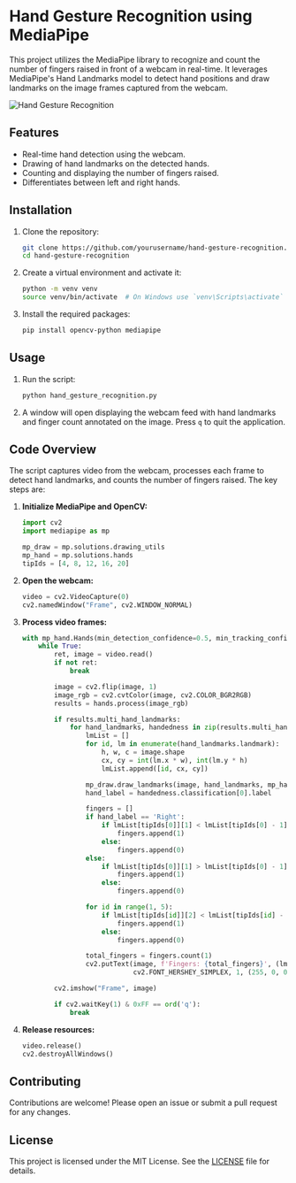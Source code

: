 # Hand Gesture Recognition using MediaPipe

This project utilizes the MediaPipe library to recognize and count the number of fingers raised in front of a webcam in real-time. It leverages MediaPipe's Hand Landmarks model to detect hand positions and draw landmarks on the image frames captured from the webcam.

![Hand Gesture Recognition]([Capture%20d%E2%80%99%C3%A9cran%202024-06-17%20190334.png](https://github.com/seifeddinerezgui/two-hands-fingers-counter/assets/92888041/25d73a6c-8b13-4552-9dc7-1e435d03aa27))


## Features

- Real-time hand detection using the webcam.
- Drawing of hand landmarks on the detected hands.
- Counting and displaying the number of fingers raised.
- Differentiates between left and right hands.

## Installation

1. Clone the repository:
    ```sh
    git clone https://github.com/yourusername/hand-gesture-recognition.git
    cd hand-gesture-recognition
    ```

2. Create a virtual environment and activate it:
    ```sh
    python -m venv venv
    source venv/bin/activate  # On Windows use `venv\Scripts\activate`
    ```

3. Install the required packages:
    ```sh
    pip install opencv-python mediapipe
    ```

## Usage

1. Run the script:
    ```sh
    python hand_gesture_recognition.py
    ```

2. A window will open displaying the webcam feed with hand landmarks and finger count annotated on the image. Press `q` to quit the application.

## Code Overview

The script captures video from the webcam, processes each frame to detect hand landmarks, and counts the number of fingers raised. The key steps are:

1. **Initialize MediaPipe and OpenCV:**
    ```python
    import cv2
    import mediapipe as mp

    mp_draw = mp.solutions.drawing_utils
    mp_hand = mp.solutions.hands
    tipIds = [4, 8, 12, 16, 20]
    ```

2. **Open the webcam:**
    ```python
    video = cv2.VideoCapture(0)
    cv2.namedWindow("Frame", cv2.WINDOW_NORMAL)
    ```

3. **Process video frames:**
    ```python
    with mp_hand.Hands(min_detection_confidence=0.5, min_tracking_confidence=0.5) as hands:
        while True:
            ret, image = video.read()
            if not ret:
                break

            image = cv2.flip(image, 1)
            image_rgb = cv2.cvtColor(image, cv2.COLOR_BGR2RGB)
            results = hands.process(image_rgb)

            if results.multi_hand_landmarks:
                for hand_landmarks, handedness in zip(results.multi_hand_landmarks, results.multi_handedness):
                    lmList = []
                    for id, lm in enumerate(hand_landmarks.landmark):
                        h, w, c = image.shape
                        cx, cy = int(lm.x * w), int(lm.y * h)
                        lmList.append([id, cx, cy])

                    mp_draw.draw_landmarks(image, hand_landmarks, mp_hand.HAND_CONNECTIONS)
                    hand_label = handedness.classification[0].label

                    fingers = []
                    if hand_label == 'Right':
                        if lmList[tipIds[0]][1] < lmList[tipIds[0] - 1][1]:
                            fingers.append(1)
                        else:
                            fingers.append(0)
                    else:
                        if lmList[tipIds[0]][1] > lmList[tipIds[0] - 1][1]:
                            fingers.append(1)
                        else:
                            fingers.append(0)

                    for id in range(1, 5):
                        if lmList[tipIds[id]][2] < lmList[tipIds[id] - 2][2]:
                            fingers.append(1)
                        else:
                            fingers.append(0)

                    total_fingers = fingers.count(1)
                    cv2.putText(image, f'Fingers: {total_fingers}', (lmList[0][1] - 10, lmList[0][2] - 10),
                                cv2.FONT_HERSHEY_SIMPLEX, 1, (255, 0, 0), 2)

            cv2.imshow("Frame", image)

            if cv2.waitKey(1) & 0xFF == ord('q'):
                break
    ```

4. **Release resources:**
    ```python
    video.release()
    cv2.destroyAllWindows()
    ```

## Contributing

Contributions are welcome! Please open an issue or submit a pull request for any changes.

## License

This project is licensed under the MIT License. See the [LICENSE](LICENSE) file for details.

